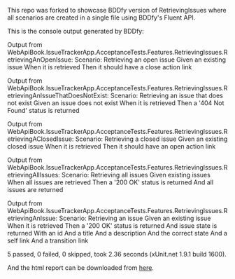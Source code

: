 This repo was forked to showcase BDDfy version of RetrievingIssues where all scenarios are created in a single file using BDDfy's Fluent API.

This is the console output generated by BDDfy:

  Output from WebApiBook.IssueTrackerApp.AcceptanceTests.Features.RetrievingIssues.RetrievingAnOpenIssue:
    Scenario: Retrieving an open issue
    	Given an existing issue
    	When it is retrieved
    	Then it should have a close action link
  
  Output from WebApiBook.IssueTrackerApp.AcceptanceTests.Features.RetrievingIssues.RetrievingAnIssueThatDoesNotExist:
    Scenario: Retrieving an issue that does not exist
    	Given an issue does not exist
    	When it is retrieved
    	Then a '404 Not Found' status is returned
  
  Output from WebApiBook.IssueTrackerApp.AcceptanceTests.Features.RetrievingIssues.RetrievingAClosedIssue:
    Scenario: Retrieving a closed issue
    	Given an existing closed issue
    	When it is retrieved
    	Then it should have an open action link
  
  Output from WebApiBook.IssueTrackerApp.AcceptanceTests.Features.RetrievingIssues.RetrievingAllIssues:
    Scenario: Retrieving all issues
    	Given existing issues
    	When all issues are retrieved
    	Then a '200 OK' status is returned
    	  And all issues are returned
  
  Output from WebApiBook.IssueTrackerApp.AcceptanceTests.Features.RetrievingIssues.RetrievingAnIssue:
    Scenario: Retrieving an issue
    	Given an existing issue
    	When it is retrieved
    	Then a '200 OK' status is returned
    	  And issue state is returned
    	  With an id
    	  And a title
    	  And a description
    	  And the correct state
    	  And a self link
    	  And a transition link
  
  5 passed, 0 failed, 0 skipped, took 2.36 seconds (xUnit.net 1.9.1 build 1600).

And the html report can be downloaded from [here](https://dl.dropboxusercontent.com/u/22070336/report.zip).
